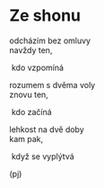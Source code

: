 Ze shonu
========
  
odcházím bez omluvy  
navždy ten,  
  
&nbsp;kdo vzpomíná  
  
rozumem s dvěma voly  
znovu ten,  
  
&nbsp;kdo začíná   
  
lehkost na dvě doby  
kam pak,  
  
&nbsp;když se vyplýtvá   
  
(pj)  
  
